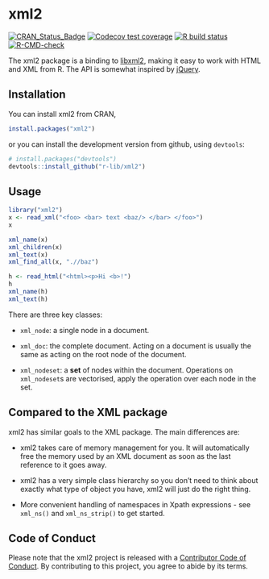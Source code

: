 
<!-- README.md is generated from README.Rmd. Please edit that file -->

# xml2

<!-- badges: start -->

[![CRAN_Status_Badge](https://www.r-pkg.org/badges/version/xml2)](https://cran.r-project.org/package=xml2)
[![Codecov test
coverage](https://codecov.io/gh/r-lib/xml2/branch/master/graph/badge.svg)](https://app.codecov.io/gh/r-lib/xml2?branch=main)
[![R build
status](https://github.com/r-lib/xml2/workflows/R-CMD-check/badge.svg)](https://github.com/r-lib/xml2/actions)
[![R-CMD-check](https://github.com/r-lib/xml2/actions/workflows/R-CMD-check.yaml/badge.svg)](https://github.com/r-lib/xml2/actions/workflows/R-CMD-check.yaml)
<!-- badges: end -->

The xml2 package is a binding to [libxml2](http://xmlsoft.org), making
it easy to work with HTML and XML from R. The API is somewhat inspired
by [jQuery](https://jquery.com).

## Installation

You can install xml2 from CRAN,

``` r
install.packages("xml2")
```

or you can install the development version from github, using
`devtools`:

``` r
# install.packages("devtools")
devtools::install_github("r-lib/xml2")
```

## Usage

``` r
library("xml2")
x <- read_xml("<foo> <bar> text <baz/> </bar> </foo>")
x

xml_name(x)
xml_children(x)
xml_text(x)
xml_find_all(x, ".//baz")

h <- read_html("<html><p>Hi <b>!")
h
xml_name(h)
xml_text(h)
```

There are three key classes:

- `xml_node`: a single node in a document.

- `xml_doc`: the complete document. Acting on a document is usually the
  same as acting on the root node of the document.

- `xml_nodeset`: a **set** of nodes within the document. Operations on
  `xml_nodeset`s are vectorised, apply the operation over each node in
  the set.

## Compared to the XML package

xml2 has similar goals to the XML package. The main differences are:

- xml2 takes care of memory management for you. It will automatically
  free the memory used by an XML document as soon as the last reference
  to it goes away.

- xml2 has a very simple class hierarchy so you don’t need to think
  about exactly what type of object you have, xml2 will just do the
  right thing.

- More convenient handling of namespaces in Xpath expressions - see
  `xml_ns()` and `xml_ns_strip()` to get started.

## Code of Conduct

Please note that the xml2 project is released with a [Contributor Code
of Conduct](https://xml2.r-lib.org/CODE_OF_CONDUCT.html). By
contributing to this project, you agree to abide by its terms.
